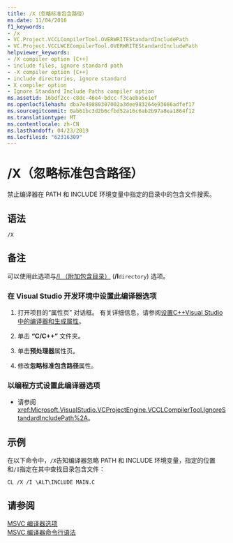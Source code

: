```yaml
---
title: /X（忽略标准包含路径）
ms.date: 11/04/2016
f1_keywords:
- /x
- VC.Project.VCCLCompilerTool.OVERWRITEStandardIncludePath
- VC.Project.VCCLWCECompilerTool.OVERWRITEStandardIncludePath
helpviewer_keywords:
- /X compiler option [C++]
- include files, ignore standard path
- -X compiler option [C++]
- include directories, ignore standard
- X compiler option
- Ignore Standard Include Paths compiler option
ms.assetid: 16bdf2cc-c8dc-46e4-bdcc-f3caeba5e1ef
ms.openlocfilehash: dba7e49880307002a3dee983264e93666adfef17
ms.sourcegitcommit: 0ab61bc3d2b6cfbd52a16c6ab2b97a8ea1864f12
ms.translationtype: MT
ms.contentlocale: zh-CN
ms.lasthandoff: 04/23/2019
ms.locfileid: "62316309"
---
```

# <a name="x-ignore-standard-include-paths"></a>/X（忽略标准包含路径）

禁止编译器在 PATH 和 INCLUDE 环境变量中指定的目录中的包含文件搜索。

## <a name="syntax"></a>语法

```
/X
```

## <a name="remarks"></a>备注

可以使用此选项与[/I （附加包含目录）](i-additional-include-directories.md) (**/I**`directory`) 选项。

### <a name="to-set-this-compiler-option-in-the-visual-studio-development-environment"></a>在 Visual Studio 开发环境中设置此编译器选项

1. 打开项目的“属性页”  对话框。 有关详细信息，请参阅[设置C++Visual Studio 中的编译器和生成属性](../working-with-project-properties.md)。

1. 单击 **“C/C++”** 文件夹。

1. 单击**预处理器**属性页。

1. 修改**忽略标准包含路径**属性。

### <a name="to-set-this-compiler-option-programmatically"></a>以编程方式设置此编译器选项

- 请参阅 <xref:Microsoft.VisualStudio.VCProjectEngine.VCCLCompilerTool.IgnoreStandardIncludePath%2A>。

## <a name="example"></a>示例

在以下命令中，`/X`告知编译器忽略 PATH 和 INCLUDE 环境变量，指定的位置和`/I`指定在其中查找目录包含文件：

```
CL /X /I \ALT\INCLUDE MAIN.C
```

## <a name="see-also"></a>请参阅

[MSVC 编译器选项](compiler-options.md)<br/>
[MSVC 编译器命令行语法](compiler-command-line-syntax.md)
